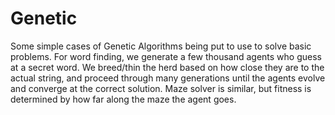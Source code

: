 # Genetic
Some simple cases of Genetic Algorithms being put to use to solve basic problems. For word finding, we generate a few thousand 
agents who guess at a secret word. We breed/thin the herd based on how close they are to the actual string, and proceed through 
many generations until the agents evolve and converge at the correct solution. Maze solver is similar, but fitness is determined 
by how far along the maze the agent goes.
